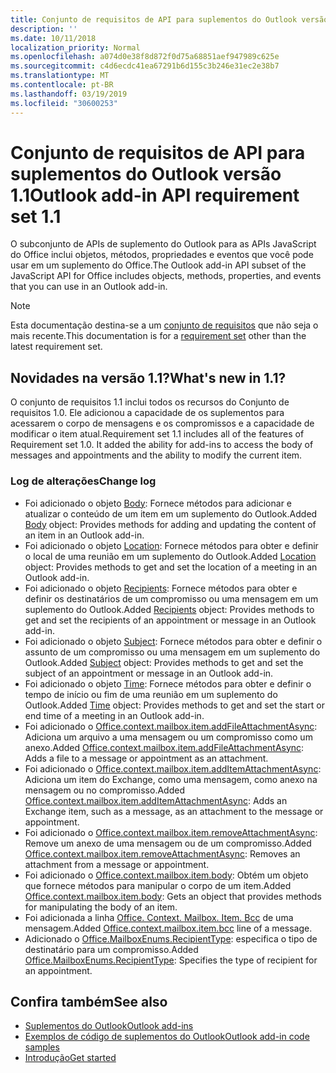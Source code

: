 ```yaml
---
title: Conjunto de requisitos de API para suplementos do Outlook versão 1.1
description: ''
ms.date: 10/11/2018
localization_priority: Normal
ms.openlocfilehash: a074d0e38f8d872f0d75a68851aef947989c625e
ms.sourcegitcommit: c4d6ecdc41ea67291b6d155c3b246e31ec2e38b7
ms.translationtype: MT
ms.contentlocale: pt-BR
ms.lasthandoff: 03/19/2019
ms.locfileid: "30600253"
---
```

# <a name="outlook-add-in-api-requirement-set-11"></a><span data-ttu-id="1a156-102">Conjunto de requisitos de API para suplementos do Outlook versão 1.1</span><span class="sxs-lookup"><span data-stu-id="1a156-102">Outlook add-in API requirement set 1.1</span></span>

<span data-ttu-id="1a156-103">O subconjunto de APIs de suplemento do Outlook para as APIs JavaScript do Office inclui objetos, métodos, propriedades e eventos que você pode usar em um suplemento do Office.</span><span class="sxs-lookup"><span data-stu-id="1a156-103">The Outlook add-in API subset of the JavaScript API for Office includes objects, methods, properties, and events that you can use in an Outlook add-in.</span></span>

> [!NOTE]
> <span data-ttu-id="1a156-104">Esta documentação destina-se a um [conjunto de requisitos](/office/dev/add-ins/reference/requirement-sets/outlook-api-requirement-sets) que não seja o mais recente.</span><span class="sxs-lookup"><span data-stu-id="1a156-104">This documentation is for a [requirement set](/office/dev/add-ins/reference/requirement-sets/outlook-api-requirement-sets) other than the latest requirement set.</span></span> 

## <a name="whats-new-in-11"></a><span data-ttu-id="1a156-105">Novidades na versão 1.1?</span><span class="sxs-lookup"><span data-stu-id="1a156-105">What's new in 1.1?</span></span>

<span data-ttu-id="1a156-p101">O conjunto de requisitos 1.1 inclui todos os recursos do Conjunto de requisitos 1.0. Ele adicionou a capacidade de os suplementos para acessarem o corpo de mensagens e os compromissos e a capacidade de modificar o item atual.</span><span class="sxs-lookup"><span data-stu-id="1a156-p101">Requirement set 1.1 includes all of the features of Requirement set 1.0. It added the ability for add-ins to access the body of messages and appointments and the ability to modify the current item.</span></span>

### <a name="change-log"></a><span data-ttu-id="1a156-108">Log de alterações</span><span class="sxs-lookup"><span data-stu-id="1a156-108">Change log</span></span>

- <span data-ttu-id="1a156-109">Foi adicionado o objeto [Body](/javascript/api/outlook_1_1/office.body): Fornece métodos para adicionar e atualizar o conteúdo de um item em um suplemento do Outlook.</span><span class="sxs-lookup"><span data-stu-id="1a156-109">Added [Body](/javascript/api/outlook_1_1/office.body) object: Provides methods for adding and updating the content of an item in an Outlook add-in.</span></span>
- <span data-ttu-id="1a156-110">Foi adicionado o objeto [Location](/javascript/api/outlook_1_1/office.location): Fornece métodos para obter e definir o local de uma reunião em um suplemento do Outlook.</span><span class="sxs-lookup"><span data-stu-id="1a156-110">Added [Location](/javascript/api/outlook_1_1/office.location) object: Provides methods to get and set the location of a meeting in an Outlook add-in.</span></span>
- <span data-ttu-id="1a156-111">Foi adicionado o objeto [Recipients](/javascript/api/outlook_1_1/office.recipients): Fornece métodos para obter e definir os destinatários de um compromisso ou uma mensagem em um suplemento do Outlook.</span><span class="sxs-lookup"><span data-stu-id="1a156-111">Added [Recipients](/javascript/api/outlook_1_1/office.recipients) object: Provides methods to get and set the recipients of an appointment or message in an Outlook add-in.</span></span>
- <span data-ttu-id="1a156-112">Foi adicionado o objeto [Subject](/javascript/api/outlook_1_1/office.subject): Fornece métodos para obter e definir o assunto de um compromisso ou uma mensagem em um suplemento do Outlook.</span><span class="sxs-lookup"><span data-stu-id="1a156-112">Added [Subject](/javascript/api/outlook_1_1/office.subject) object: Provides methods to get and set the subject of an appointment or message in an Outlook add-in.</span></span>
- <span data-ttu-id="1a156-113">Foi adicionado o objeto [Time](/javascript/api/outlook_1_1/office.time): Fornece métodos para obter e definir o tempo de início ou fim de uma reunião em um suplemento do Outlook.</span><span class="sxs-lookup"><span data-stu-id="1a156-113">Added [Time](/javascript/api/outlook_1_1/office.time) object: Provides methods to get and set the start or end time of a meeting in an Outlook add-in.</span></span>
- <span data-ttu-id="1a156-114">Foi adicionado o [Office.context.mailbox.item.addFileAttachmentAsync](office.context.mailbox.item.md#addfileattachmentasyncuri-attachmentname-options-callback): Adiciona um arquivo a uma mensagem ou um compromisso como um anexo.</span><span class="sxs-lookup"><span data-stu-id="1a156-114">Added [Office.context.mailbox.item.addFileAttachmentAsync](office.context.mailbox.item.md#addfileattachmentasyncuri-attachmentname-options-callback): Adds a file to a message or appointment as an attachment.</span></span>
- <span data-ttu-id="1a156-115">Foi adicionado o [Office.context.mailbox.item.addItemAttachmentAsync](office.context.mailbox.item.md#additemattachmentasyncitemid-attachmentname-options-callback): Adiciona um item do Exchange, como uma mensagem, como anexo na mensagem ou no compromisso.</span><span class="sxs-lookup"><span data-stu-id="1a156-115">Added [Office.context.mailbox.item.addItemAttachmentAsync](office.context.mailbox.item.md#additemattachmentasyncitemid-attachmentname-options-callback): Adds an Exchange item, such as a message, as an attachment to the message or appointment.</span></span>
- <span data-ttu-id="1a156-116">Foi adicionado o [Office.context.mailbox.item.removeAttachmentAsync](office.context.mailbox.item.md#removeattachmentasyncattachmentid-options-callback): Remove um anexo de uma mensagem ou de um compromisso.</span><span class="sxs-lookup"><span data-stu-id="1a156-116">Added [Office.context.mailbox.item.removeAttachmentAsync](office.context.mailbox.item.md#removeattachmentasyncattachmentid-options-callback): Removes an attachment from a message or appointment.</span></span>
- <span data-ttu-id="1a156-117">Foi adicionado o [Office.context.mailbox.item.body](office.context.mailbox.item.md#body-body): Obtém um objeto que fornece métodos para manipular o corpo de um item.</span><span class="sxs-lookup"><span data-stu-id="1a156-117">Added [Office.context.mailbox.item.body](office.context.mailbox.item.md#body-body): Gets an object that provides methods for manipulating the body of an item.</span></span>
- <span data-ttu-id="1a156-118">Foi adicionada a linha [Office. Context. Mailbox. Item. Bcc](office.context.mailbox.item.md#bcc-recipients) de uma mensagem.</span><span class="sxs-lookup"><span data-stu-id="1a156-118">Added [Office.context.mailbox.item.bcc](office.context.mailbox.item.md#bcc-recipients) line of a message.</span></span>
- <span data-ttu-id="1a156-119">Adicionado o [Office.MailboxEnums.RecipientType](/javascript/api/outlook_1_1/office.mailboxenums.recipienttype): especifica o tipo de destinatário para um compromisso.</span><span class="sxs-lookup"><span data-stu-id="1a156-119">Added [Office.MailboxEnums.RecipientType](/javascript/api/outlook_1_1/office.mailboxenums.recipienttype): Specifies the type of recipient for an appointment.</span></span>

## <a name="see-also"></a><span data-ttu-id="1a156-120">Confira também</span><span class="sxs-lookup"><span data-stu-id="1a156-120">See also</span></span>

- [<span data-ttu-id="1a156-121">Suplementos do Outlook</span><span class="sxs-lookup"><span data-stu-id="1a156-121">Outlook add-ins</span></span>](https://docs.microsoft.com/outlook/add-ins/)
- [<span data-ttu-id="1a156-122">Exemplos de código de suplementos do Outlook</span><span class="sxs-lookup"><span data-stu-id="1a156-122">Outlook add-in code samples</span></span>](https://developer.microsoft.com/outlook/gallery/?filterBy=Outlook,Samples,Add-ins)
- [<span data-ttu-id="1a156-123">Introdução</span><span class="sxs-lookup"><span data-stu-id="1a156-123">Get started</span></span>](https://docs.microsoft.com/outlook/add-ins/quick-start)
